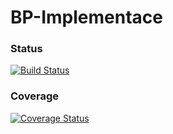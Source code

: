 # BP-Implementace

### Status
[![Build Status](https://travis-ci.org/Rockuo/BP-Implementace.png)](https://travis-ci.org/Rockuo/BP-Implementace)
### Coverage
[![Coverage Status](https://coveralls.io/repos/github/Rockuo/BP-Implementace/badge.svg?branch=master)](https://coveralls.io/github/Rockuo/BP-Implementace?branch=master)

